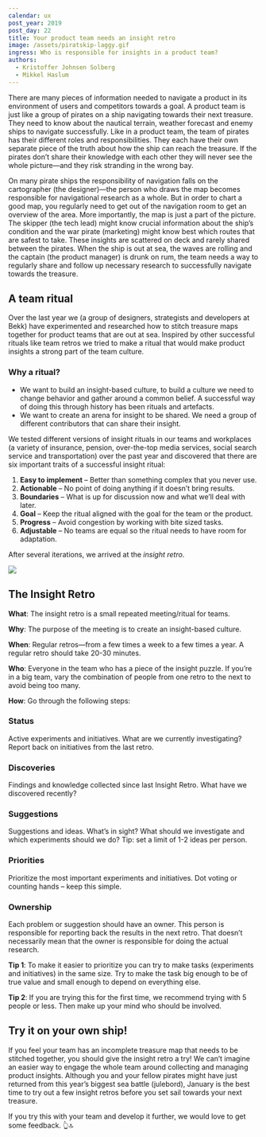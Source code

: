 ```yaml
---
calendar: ux
post_year: 2019
post_day: 22
title: Your product team needs an insight retro
image: /assets/piratskip-laggy.gif
ingress: Who is responsible for insights in a product team?
authors:
  - Kristoffer Johnsen Solberg
  - Mikkel Haslum
---
```

There are many pieces of information needed to navigate a product in its environment of users and competitors towards a goal. A product team is just like a group of pirates on a ship navigating towards their next treasure. They need to know about the nautical terrain, weather forecast and enemy ships to navigate successfully. Like in a product team, the team of pirates has their different roles and responsibilities. They each have their own separate piece of the truth about how the ship can reach the treasure. If the pirates don’t share their knowledge with each other they will never see the whole picture—and they risk stranding in the wrong bay.

On many pirate ships the responsibility of navigation falls on the cartographer (the designer)—the person who draws the map becomes responsible for navigational research as a whole. But in order to chart a good map, you regularly need to get out of the navigation room to get an overview of the area. More importantly, the map is just a part of the picture. The skipper (the tech lead) might know crucial information about the ship’s condition and the war pirate (marketing) might know best which routes that are safest to take. These insights are scattered on deck and rarely shared between the pirates. When the ship is out at sea, the waves are rolling and the captain (the product manager) is drunk on rum, the team needs a way to regularly share and follow up necessary research to successfully navigate towards the treasure. 

## A team ritual

Over the last year we (a group of designers, strategists and developers at Bekk) have experimented and researched how to stitch treasure maps together for product teams that are out at sea. Inspired by other successful rituals like team retros we tried to make a ritual that would make product insights a strong part of the team culture. 

### Why a ritual?

* We want to build an insight-based culture, to build a culture we need to change behavior and gather around a common belief. A successful way of doing this through history has been rituals and artefacts.
* We want to create an arena for insight to be shared. We need a group of different contributors that can share their insight.

We tested different versions of insight rituals in our teams and workplaces (a variety of insurance, pension, over-the-top media services, social search service and transportation) over the past year and discovered that there are six important traits of a successful insight ritual:

1. **Easy to implement** – Better than something complex that you never use.
2. **Actionable** – No point of doing anything if it doesn’t bring results.
3. **Boundaries** – What is up for discussion now and what we’ll deal with later. 
4. **Goal** – Keep the ritual aligned with the goal for the team or the product.
5. **Progress** – Avoid congestion by working with bite sized tasks.
6. **Adjustable** – No teams are equal so the ritual needs to have room for adaptation.

After several iterations, we arrived at the _insight retro_.

![](/assets/pirat-kart.gif)

## The Insight Retro

**What**: The insight retro is a small repeated meeting/ritual for teams.

**Why**: The purpose of the meeting is to create an insight-based culture.

**When**: Regular retros—from a few times a week to a few times a year. A regular retro should take 20-30 minutes.

**Who**: Everyone in the team who has a piece of the insight puzzle. If you’re in a big team, vary the combination of people from one retro to the next to avoid being too many.

**How**: Go through the following steps:

### Status

Active experiments and initiatives. What are we currently investigating? Report back on initiatives from the last retro.

### Discoveries

Findings and knowledge collected since last Insight Retro. What have we discovered recently?

### Suggestions

Suggestions and ideas. What’s in sight? What should we investigate and which experiments should we do? Tip: set a limit of 1-2 ideas per person.

### Priorities

Prioritize the most important experiments and initiatives. Dot voting or counting hands – keep this simple.

### Ownership

Each problem or suggestion should have an owner. This person is responsible for reporting back the results in the next retro. That doesn’t necessarily mean that the owner is responsible for doing the actual research.

**Tip 1**: To make it easier to prioritize you can try to make tasks (experiments and initiatives) in the same size. Try to make the task big enough to be of true value and small enough to depend on everything else.

**Tip 2**: If you are trying this for the first time, we recommend trying with 5 people or less. Then make up your mind who should be involved.

## Try it on your own ship!

If you feel your team has an incomplete treasure map that needs to be stitched together, you should give the insight retro a try! We can’t imagine an easier way to engage the whole team around collecting and managing product insights. Although you and your fellow pirates might have just returned from this year’s biggest sea battle (julebord), January is the best time to try out a few insight retros before you set sail towards your next treasure. 

If you try this with your team and develop it further, we would love to get some feedback.
👆🔝
